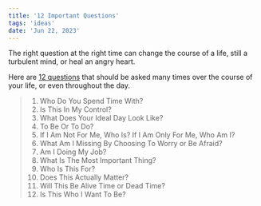 ```yaml
---
title: '12 Important Questions'
tags: 'ideas'
date: 'Jun 22, 2023'
---
```


The right question at the right time can change the course of a life, still a turbulent mind, or heal an angry heart.

Here are [12 questions](https://thoughtcatalog.com/ryan-holiday/2017/09/12-questions-that-will-change-your-life) that should be asked many times over the course of your life, or even throughout the day.

> 1. Who Do You Spend Time With?
> 2. Is This In My Control?
> 3. What Does Your Ideal Day Look Like?
> 4. To Be Or To Do?
> 5. If I Am Not For Me, Who Is? If I Am Only For Me, Who Am I?
> 6. What Am I Missing By Choosing To Worry or Be Afraid?
> 7. Am I Doing My Job?
> 8. What Is The Most Important Thing?
> 9. Who Is This For?
> 10. Does This Actually Matter?
> 11. Will This Be Alive Time or Dead Time?
> 12. Is This Who I Want To Be?
